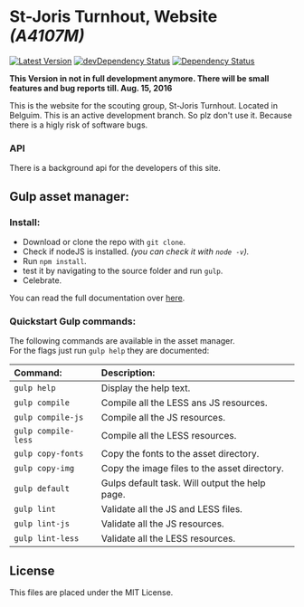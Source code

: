 St-Joris Turnhout, Website *(A4107M)*
===============================
[![Latest Version](https://img.shields.io/github/tag/Tjoosten/sijot-1.svg?style=flat&label=release)](https://github.com/tjoosten/sijot-1/tags)
[![devDependency Status](https://david-dm.org/tjoosten/sijot-1/dev-status.svg)](https://david-dm.org/tjoosten/sijot-1#info=devDependencies)
[![Dependency Status](https://david-dm.org/tjoosten/sijot-1.svg)](https://david-dm.org/tjoosten/sijot-1)

**This Version in not in full development anymore. There will be small features and bug reports till. Aug. 15, 2016**

This is the website for the scouting group, St-Joris Turnhout. Located in Belguim.
This is an active development branch. So plz don't use it. Because there is a
higly risk of software bugs.


### API

There is a background api for the developers of this site. 

## Gulp asset manager:

### Install:

- Download or clone the repo with `git clone`.
- Check if nodeJS is installed. *(you can check it with `node -v`).*
- Run `npm install`.
- test it by navigating to the source folder and run `gulp`.
- Celebrate.

You can read the full documentation over [here]().

### Quickstart Gulp commands:

The following commands are available in the asset manager. <br>
For the flags just run `gulp help` they are documented:

| Command:             | Description:                                    |
| :------------------- | :---------------------------------------------- |
| `gulp help`          | Display the help text.                          |
| `gulp compile`       | Compile all the LESS ans JS resources.          |
| `gulp compile-js`    | Compile all the JS resources.                   |
| `gulp compile-less`  | Compile all the LESS resources.                 |
| `gulp copy-fonts`    | Copy the fonts to the asset directory.          |
| `gulp copy-img`      | Copy the image files to the asset directory.    |
| `gulp default`       | Gulps default task. Will output the help page.  |
| `gulp lint`          | Validate all the JS and LESS files.             |
| `gulp lint-js`       | Validate all the JS resources.                  |
| `gulp lint-less`     | Validate all the LESS resources.                |

## License
This files are placed under the MIT License.
